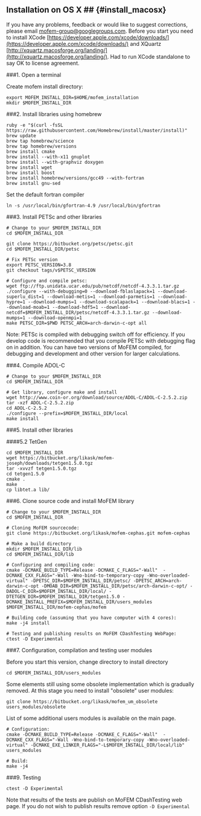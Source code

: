 ## Installation on OS X ## {#install_macosx}

If you have any problems, feedback or would like to suggest corrections,
please email [mofem-group@googlegroups.com](https://groups.google.com/forum/#!forum/mofem-group).
Before you start you need to install
XCode [https://developer.apple.com/xcode/downloads/](https://developer.apple.com/xcode/downloads/)
and XQuartz
[http://xquartz.macosforge.org/landing/](http://xquartz.macosforge.org/landing/).
Had to run XCode standalone to say OK to license agreement.

###1. Open a terminal

Create mofem install directory:
~~~~~~
export MOFEM_INSTALL_DIR=$HOME/mofem_installation
mkdir $MOFEM_INSTALL_DIR
~~~~~~

###2. Install libraries using homebrew

~~~~~~
ruby -e "$(curl -fsSL https://raw.githubusercontent.com/Homebrew/install/master/install)"
brew update
brew tap homebrew/science
brew tap homebrew/versions
brew install cmake
brew install --with-x11 gnuplot
brew install --with-graphviz doxygen
brew install wget
brew install boost
brew install homebrew/versions/gcc49 --with-fortran
brew install gnu-sed
~~~~~~

Set the default fortran compiler
~~~~~~
ln -s /usr/local/bin/gfortran-4.9 /usr/local/bin/gfortran
~~~~~~

###3. Install PETSc and other libraries

~~~~~~
# Change to your $MOFEM_INSTALL_DIR
cd $MOFEM_INSTALL_DIR

git clone https://bitbucket.org/petsc/petsc.git
cd $MOFEM_INSTALL_DIR/petsc

# Fix PETSc version
export PETSC_VERSION=3.8
git checkout tags/v$PETSC_VERSION

# Configure and compile petsc:
wget ftp://ftp.unidata.ucar.edu/pub/netcdf/netcdf-4.3.3.1.tar.gz
./configure --with-debugging=0 --download-fblaslapack=1 --download-superlu_dist=1 --download-metis=1 --download-parmetis=1 --download-hypre=1 --download-mumps=1 --download-scalapack=1 --download-blacs=1 --download-moab=1 --download-hdf5=1 --download-netcdf=$MOFEM_INSTALL_DIR/petsc/netcdf-4.3.3.1.tar.gz --download-mumps=1 --download-openmpi=1
make PETSC_DIR=$PWD PETSC_ARCH=arch-darwin-c-opt all
~~~~~~

Note: PETSc is compiled with debugging switch off for efficiency. If you
develop code is recommended that you compile PETSc with debugging flag on in
addition. You can have two versions of MoFEM compiled, for debugging and
development and other version for larger calculations.

###4. Compile ADOL-C

~~~~~~
# Change to your $MOFEM_INSTALL_DIR
cd $MOFEM_INSTALL_DIR

# Get library, configure make and install
wget http://www.coin-or.org/download/source/ADOL-C/ADOL-C-2.5.2.zip
tar -xzf ADOL-C-2.5.2.zip
cd ADOL-C-2.5.2
./configure --prefix=$MOFEM_INSTALL_DIR/local
make install
~~~~~~

###5. Install other libraries

####5.2 TetGen

~~~~~~
cd $MOFEM_INSTALL_DIR
wget https://bitbucket.org/likask/mofem-joseph/downloads/tetgen1.5.0.tgz
tar -xvvzf tetgen1.5.0.tgz
cd tetgen1.5.0
cmake .
make
cp libtet.a lib/
~~~~~~

###6. Clone source code and install MoFEM library

~~~~~~
# Change to your $MOFEM_INSTALL_DIR
cd $MOFEM_INSTALL_DIR

# Cloning MoFEM sourcecode:
git clone https://bitbucket.org/likask/mofem-cephas.git mofem-cephas

# Make a build directory
mkdir $MOFEM_INSTALL_DIR/lib
cd $MOFEM_INSTALL_DIR/lib

# Configuring and compiling code:
cmake -DCMAKE_BUILD_TYPE=Release -DCMAKE_C_FLAGS="-Wall"  -DCMAKE_CXX_FLAGS="-Wall -Wno-bind-to-temporary-copy -Wno-overloaded-virtual" -DPETSC_DIR=$MOFEM_INSTALL_DIR/petsc/ -DPETSC_ARCH=arch-darwin-c-opt -DMOAB_DIR=$MOFEM_INSTALL_DIR/petsc/arch-darwin-c-opt/ -DADOL-C_DIR=$MOFEM_INSTALL_DIR/local/ -DTETGEN_DIR=$MOFEM_INSTALL_DIR/tetgen1.5.0 -DCMAKE_INSTALL_PREFIX=$MOFEM_INSTALL_DIR/users_modules $MOFEM_INSTALL_DIR/mofem-cephas/mofem

# Building code (assuming that you have computer with 4 cores):
make -j4 install

# Testing and publishing results on MoFEM CDashTesting WebPage:
ctest -D Experimental
~~~~~~

###7. Configuration, compilation and testing user modules

Before you start this version, change directory to install directory
~~~~~~
cd $MOFEM_INSTALL_DIR/users_modules
~~~~~~
Some elements still using some obsolete implementation which is gradually
removed. At this stage you need to install "obsolete" user modules:
~~~~~~
git clone https://bitbucket.org/likask/mofem_um_obsolete users_modules/obsolete
~~~~~~
List of some additional users modules is available on the main page.

~~~~~~
# Configuration:
cmake -DCMAKE_BUILD_TYPE=Release -DCMAKE_C_FLAGS="-Wall"  -DCMAKE_CXX_FLAGS="-Wall -Wno-bind-to-temporary-copy -Wno-overloaded-virtual" -DCMAKE_EXE_LINKER_FLAGS="-L$MOFEM_INSTALL_DIR/local/lib" users_modules

# Build:
make -j4
~~~~~~

###9. Testing

~~~~~~
ctest -D Experimental
~~~~~~

Note that results of the tests are publish on MoFEM CDashTesting web page. If you do not wish to publish results remove option ``-D Experimental``

